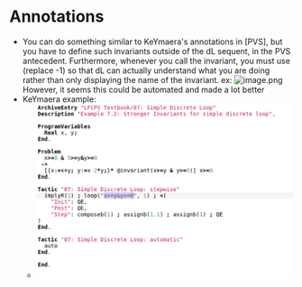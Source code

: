 Annotations
===========
- You can do something similar to KeYmaera's annotations in [PVS], but you have to define such invariants outside of the dL sequent, in the PVS antecedent. Furthermore, whenever you call the invariant, you must use (replace -1) so that dL can actually understand what you are doing rather than only displaying the name of the invariant.
  ex: ![image.png](~/.nb/nasa/assets/image_1689633497025_0.png)
  However, it seems this could be automated and made a lot better
- KeYmaera example:
  - ![loop annotations.png](assets/loop_annotations_1689697874391_0.png)
